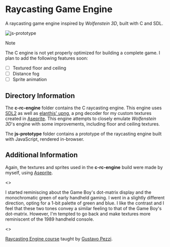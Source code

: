 # Raycasting Game Engine

A raycasting game engine inspired by *Wolfenstein 3D*, built with C and SDL.

![js-prototype](https://github.com/Nico-Posateri/c-and-js-raycast-engine/assets/141705409/f522b7d8-7144-4a0b-a7fa-3bf18a38a31e)
> [!NOTE]
> The C engine is not yet properly optimized for building a complete game.
> I plan to add the following features soon:
> - [ ] Textured floor and ceiling
> - [ ] Distance fog
> - [ ] Sprite animation

## Directory Information

The **c-rc-engine** folder contains the C raycasting engine. This engine uses [SDL2](https://github.com/libsdl-org/SDL/releases/tag/release-2.28.5) as well as [elanthis' upng](https://github.com/elanthis/upng), a png decoder for my custom textures created in [Aseprite](https://www.aseprite.org/). This engine attempts to closely emulate *Wolfenstein 3D*'s engine with some improvements, including floor and ceiling textures.

The **js-prototype** folder contains a prototype of the raycasting engine built with JavaScript, rendered in-browser.

## Additional Information

Again, the textures and sprites used in the **c-rc-engine** build were made by myself, using [Aseprite](https://www.aseprite.org/).

<>

I started reminiscing about the Game Boy's dot-matrix display and the monochromatic green of early handheld gaming. I went in a slightly different direction, opting for a 1-bit palette of green and blue. I like the contrast and I feel that these two tones convey a similar feeling to that of the Game Boy's dot-matrix. However, I'm tempted to go back and make textures more reminiscent of the 1989 handheld console.

<>

[Raycasting Engine course](https://pikuma.com/courses/raycasting-engine-tutorial-algorithm-javascript) taught by [Gustavo Pezzi](https://github.com/gustavopezzi).
